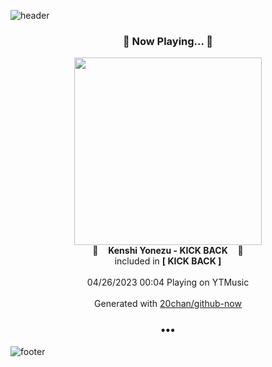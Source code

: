 ![header](https://capsule-render.vercel.app/api?type=wave&height=170&section=header&fontColor=090707&fontAlignX=45&fontAlignY=65&fontSize=100)

<h3 align="center">🎵 Now Playing... 🎵</h3>
<p align="center">
  <a href="https://music.youtube.com/watch?v=NMA_isZYsYQ">
    <img width="300" src="https://lh3.googleusercontent.com/NzNwvpFBVqnTcsoC68ryZidkX9c0e6yH0g5txpIpHIRT95iyK9KfEgIDWURm0NhVCqrDskVWEtsPCLZP">
  </a>
  <br>
  🎵&nbsp&nbsp&nbsp <b>Kenshi Yonezu - KICK BACK</b> &nbsp&nbsp&nbsp🎵
  <br>
  included in <b>[ KICK BACK ]</b>
  
  <br />
  <br />
  04/26/2023 00:04 Playing on YTMusic
  <br />
  <br />
  Generated with <a href="https://github.com/20chan/github-now">20chan/github-now</a>
</p>

<h3 align="center">•••</h3>

![footer](https://capsule-render.vercel.app/api?type=wave&height=150&section=footer)
